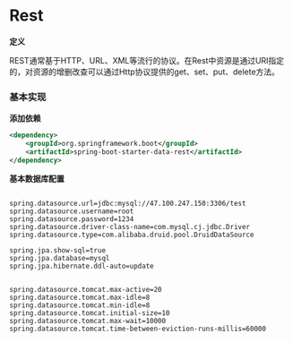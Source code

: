 # Rest

**定义**

REST通常基于HTTP、URL、XML等流行的协议。在Rest中资源是通过URI指定的，对资源的增删改查可以通过Http协议提供的get、set、put、delete方法。



### 基本实现

**添加依赖**

```xml
<dependency>
	<groupId>org.springframework.boot</groupId>
	<artifactId>spring-boot-starter-data-rest</artifactId>
</dependency>
```

**基本数据库配置**

```properties

spring.datasource.url=jdbc:mysql://47.100.247.150:3306/test
spring.datasource.username=root
spring.datasource.password=1234
spring.datasource.driver-class-name=com.mysql.cj.jdbc.Driver
spring.datasource.type=com.alibaba.druid.pool.DruidDataSource

spring.jpa.show-sql=true
spring.jpa.database=mysql
spring.jpa.hibernate.ddl-auto=update


spring.datasource.tomcat.max-active=20
spring.datasource.tomcat.max-idle=8
spring.datasource.tomcat.min-idle=8
spring.datasource.tomcat.initial-size=10 
spring.datasource.tomcat.max-wait=10000
spring.datasource.tomcat.time-between-eviction-runs-millis=60000
```





